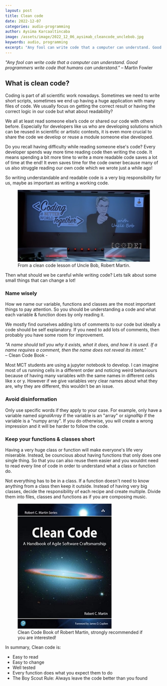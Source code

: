 ```yaml
---
layout: post
title: Clean code
date: 2022-12-07
categories: audio-programming
author: Aysima Karcaaltincaba
image: /assets/image/2022_12_06_aysimab_cleancode_unclebob.jpg
keywords: audio, programming
excerpt: "Any fool can write code that a computer can understand. Good programmers write code that humans can understand."
---
```



_"Any fool can write code that a computer can understand. Good programmers write code that humans can understand."_                                       – Martin Fowler

## What is clean code?


Coding is part of all scientific work nowadays. Sometimes we need to write short scripts, sometimes we end up having a huge application with many files of code. We usually focus on getting the correct result or having the correct logic in our code but what about readability?

We all at least read someone else’s code or shared our code with others before. Especially for developers like us who are developing solutions which can be reused in scientific or artistic contexts, it is even more crucial to share the code we develop or reuse a module someone else developed. 

Do you recall having difficulty while reading someone else's code? Every developer spends way more time reading code then writing the code. It means spending a bit more time to write a more readable code saves a lot of time at the end! It even saves time for the code owner because many of us also struggle reading our own code which we wrote just a while ago! 

So writing understandable and readable code is a very big responsibility for us, maybe as important as writing a working code.

<figure>
   <img
      src="/assets/image/2022_12_06_aysimab_cleancode_unclebob.jpg"
      style="max-height:400px; width:auto;" />
   <figcaption>From a clean code lesson of Uncle Bob, Robert Martin.</figcaption>
</figure>

Then what should we be careful while writing code? Lets talk about some small things that can change a lot!

### Name wisely

How we name our variable, functions and classes are the most important things to pay attention. So you should be understanding a code and what each variable & function does by only reading it. 

We mostly find ourselves adding lots of comments to our code but ideally a code should be self explanatory. If you need to add lots of comments, then probably you have some room for improvement.

_"A name should tell you why it exists, what it does, and how it is used. If a name requires a comment, then the name does not reveal its intent."_          
– Clean Code Book - 

Most MCT students are using a jupyter notebook to develop. I can imagine most of us running cells in a different order and noticing weird behaviours because of having many variables with the same names in different cells like x or y. However if we give variables very clear names about what they are, why they are different, this wouldn't be an issue. 

### Avoid disinformation

Only use specific words if they apply to your case. For example, only have a variable named _signalArray_ if the variable is an "array" or _signalNp_ if the variable is a "numpy array". If you do otherwise, you will create a wrong impression and it will be harder to follow the code.

### Keep your functions & classes short

Having a very huge class or function will make everyone's life very miserable. Instead, be councious about having functions that only does one single thing. So that you can also reuse them easier and you wouldnt need to read every line of code in order to understand what a class or function do.

Not everything has to be in a class. If a function doesn't need to know anything from a class then keep it outside. Instead of having very big classes, decide the responsibility of each recipe and create multiple. Divide them into files, classes and functions as if you are composing music.

<figure>
   <img
      src="/assets/image/2022_12_06_aysimab_cleancode_book.jpg"
      style="max-height:400px; width:auto;" />
   <figcaption>Clean Code Book of Robert Martin, strongly recommended if you are interested!</figcaption>
</figure>

In summary,
Clean code is:

- Easy to read
- Easy to change
- Well tested
- Every function does what you expect them to do
- The Boy Scout Rule: Always leave the code better than you found

